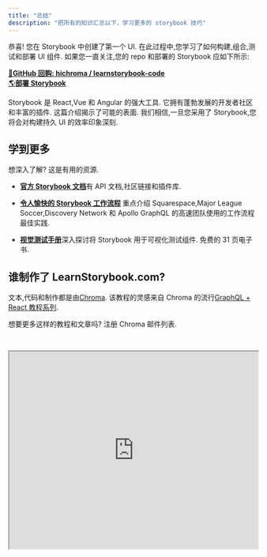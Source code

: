 ```yaml
---
title: "总结"
description: "把所有的知识汇总以下，学习更多的 storybook 技巧"
---
```


恭喜! 您在 Storybook 中创建了第一个 UI. 在此过程中,您学习了如何构建,组合,测试和部署 UI 组件. 如果您一直关注,您的 repo 和部署的 Storybook 应如下所示:

[📕**GitHub 回购: hichroma / learnstorybook-code**](https://github.com/hichroma/learnstorybook-code)
<br/>
[🌎**部署 Storybook**](https://clever-banach-415c03.netlify.com/)

Storybook 是 React,Vue 和 Angular 的强大工具. 它拥有蓬勃发展的开发者社区和丰富的插件. 这篇介绍揭示了可能的表面. 我们相信,一旦您采用了 Storybook,您将会对构建持久 UI 的效率印象深刻.

## 学到更多

想深入了解? 这是有用的资源.

- [**官方 Storybook 文档**](https://storybook.js.org/basics/introduction/)有 API 文档,社区链接和插件库.

- [**令人愉快的 Storybook 工作流程**](https://blog.hichroma.com/the-delightful-storybook-workflow-b322b76fd07) 重点介绍 Squarespace,Major League Soccer,Discovery Network 和 Apollo GraphQL 的高速团队使用的工作流程最佳实践.

- [**视觉测试手册**](https://www.chromaticqa.com/book/visual-testing-handbook)深入探讨将 Storybook 用于可视化测试组件. 免费的 31 页电子书.

## 谁制作了 LearnStorybook.com?

文本,代码和制作都是由[Chroma](http://blog.hichroma.com/). 该教程的灵感来自 Chroma 的流行[GraphQL + React 教程系列](https://blog.hichroma.com/graphql-react-tutorial-part-1-6-d0691af25858).

想要更多这样的教程和文章吗? 注册 Chroma 邮件列表.

<iframe style="height:400px;width:100%;max-width:800px;margin:30px auto;" src="https://upscri.be/bface0?as_embed"></iframe>
